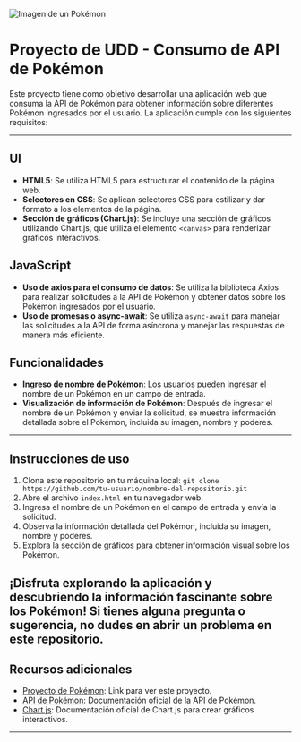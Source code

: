 ![Imagen de un Pokémon](https://res.cloudinary.com/da2aauwq2/image/upload/v1711929144/Limpia-tu-espacio/poke2.png)


# Proyecto de UDD - Consumo de API de Pokémon

Este proyecto tiene como objetivo desarrollar una aplicación web que consuma la API de Pokémon para obtener información sobre diferentes Pokémon ingresados por el usuario. La aplicación cumple con los siguientes requisitos:

---

## UI

- **HTML5**: Se utiliza HTML5 para estructurar el contenido de la página web.
- **Selectores en CSS**: Se aplican selectores CSS para estilizar y dar formato a los elementos de la página.
- **Sección de gráficos (Chart.js)**: Se incluye una sección de gráficos utilizando Chart.js, que utiliza el elemento `<canvas>` para renderizar gráficos interactivos.

## JavaScript

- **Uso de axios para el consumo de datos**: Se utiliza la biblioteca Axios para realizar solicitudes a la API de Pokémon y obtener datos sobre los Pokémon ingresados por el usuario.
- **Uso de promesas o async-await**: Se utiliza `async-await` para manejar las solicitudes a la API de forma asíncrona y manejar las respuestas de manera más eficiente.

## Funcionalidades

- **Ingreso de nombre de Pokémon**: Los usuarios pueden ingresar el nombre de un Pokémon en un campo de entrada.
- **Visualización de información de Pokémon**: Después de ingresar el nombre de un Pokémon y enviar la solicitud, se muestra información detallada sobre el Pokémon, incluida su imagen, nombre y poderes.

---

## Instrucciones de uso

1. Clona este repositorio en tu máquina local: `git clone https://github.com/tu-usuario/nombre-del-repositorio.git`
2. Abre el archivo `index.html` en tu navegador web.
3. Ingresa el nombre de un Pokémon en el campo de entrada y envía la solicitud.
4. Observa la información detallada del Pokémon, incluida su imagen, nombre y poderes.
5. Explora la sección de gráficos para obtener información visual sobre los Pokémon.

¡Disfruta explorando la aplicación y descubriendo la información fascinante sobre los Pokémon! Si tienes alguna pregunta o sugerencia, no dudes en abrir un problema en este repositorio.
---


## Recursos adicionales
- [Proyecto de Pokémon](https://renzofantu.github.io/Pokemon-Api/): Link para ver este proyecto.
- [API de Pokémon](https://pokeapi.co/): Documentación oficial de la API de Pokémon.
- [Chart.js](https://www.chartjs.org/): Documentación oficial de Chart.js para crear gráficos interactivos.

---



